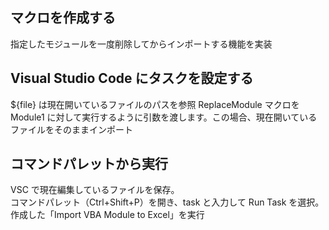 ## マクロを作成する
指定したモジュールを一度削除してからインポートする機能を実装

## Visual Studio Code にタスクを設定する
${file} は現在開いているファイルのパスを参照
ReplaceModule マクロを Module1 に対して実行するように引数を渡します。この場合、現在開いているファイルをそのままインポート

## コマンドパレットから実行
VSC で現在編集しているファイルを保存。  
コマンドパレット（Ctrl+Shift+P）を開き、task と入力して Run Task を選択。  
作成した「Import VBA Module to Excel」を実行  
